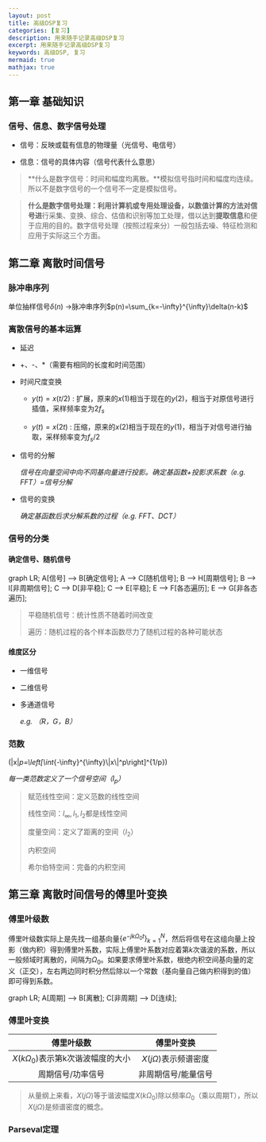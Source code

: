 ```yaml
---
layout: post
title: 高级DSP复习
categories: [复习]
description: 用来随手记录高级DSP复习
excerpt: 用来随手记录高级DSP复习
keywords: 高级DSP, 复习
mermaid: true
mathjax: true
---
```


## 第一章 基础知识

### 信号、信息、数字信号处理

- 信号：反映或载有信息的物理量（光信号、电信号）

- 信息：信号的具体内容（信号代表什么意思）

> **什么是数字信号：时间和幅度均离散。**模拟信号指时间和幅度均连续。所以不是数字信号的一个信号不一定是模拟信号。

> **什么是数字信号处理：**利用计算机或专用处理设备，以数值计算的方法**对信号进**行采集、变换、综合、估值和识别等加工处理，借以达到**提取信息**和便于应用的目的。数字信号处理（按照过程来分）一般包括去噪、特征检测和应用于实际这三个方面。

## 第二章 离散时间信号

### 脉冲串序列

单位抽样信号$\delta(n)$ $\rightarrow$脉冲串序列$p(n)=\sum_{k=-\infty}^{\infty}\delta(n-k)$

### 离散信号的基本运算

- 延迟

- +、-、*（需要有相同的长度和时间范围）

- 时间尺度变换
  
  - $y(t)=x(t/2)$ : 扩展，原来的$x(1)$相当于现在的$y(2)$，相当于对原信号进行插值，采样频率变为$2f_s$
  
  - $y(t)=x(2t)$ : 压缩，原来的$x(2)$相当于现在的$y(1)$，相当于对信号进行抽取，采样频率变为$f_s/2$

- 信号的分解
  
  *信号在向量空间中向不同基向量进行投影。确定基函数+投影求系数（e.g. FFT）=信号分解*

- 信号的变换
  
  *确定基函数后求分解系数的过程（e.g. FFT、DCT）*

### 信号的分类

#### 确定信号、随机信号

<div class="mermaid">
graph LR;
  A[信号] --> B[确定信号];
  A --> C[随机信号];
  B --> H[周期信号];
  B --> I[非周期信号];
  C --> D[非平稳];
  C --> E[平稳];
  E --> F[各态遍历];
  E --> G[非各态遍历];
</div>

> 平稳随机信号：统计性质不随着时间改变
> 
> 遍历：随机过程的各个样本函数尽力了随机过程的各种可能状态

#### 维度区分

- 一维信号

- 二维信号

- 多通道信号
  
  *e.g. （R，G，B）*

### 范数

\(\|x\|_p=\left[\int_{-\infty}^{\infty}\\|x\\|^p\right]^{1/p}\)

*每一类范数定义了一个信号空间（$l_p$）*

> 赋范线性空间：定义范数的线性空间
> 
> 线性空间：$l_\infty, l_1, l_2$都是线性空间
> 
> 度量空间：定义了距离的空间（$l_2$）
> 
> 内积空间
> 
> 希尔伯特空间：完备的内积空间

## 第三章 离散时间信号的傅里叶变换

### 傅里叶级数

傅里叶级数实际上是先找一组基向量$\{e^{-jk\Omega_0t}\}_{k=1}^{N}$，然后将信号在这组向量上投影（做内积）得到傅里叶系数，实际上傅里叶系数对应着第$k$次谐波的系数，所以一般频域时离散的，间隔为$\Omega_0$。如果要求傅里叶系数，根绝内积空间基向量的定义（正交），左右两边同时积分然后除以一个常数（基向量自己做内积得到的值）即可得到系数。

<div class="mermaid">
graph LR;
A[周期] --> B[离散];
C[非周期] --> D[连续];
</div>

### 傅里叶变换

| 傅里叶级数                      | 傅里叶变换              |
|:--------------------------:|:------------------:|
| $X(k\Omega_0)$表示第k次谐波幅度的大小 | $X(j\Omega)$表示频谱密度 |
| 周期信号/功率信号                  | 非周期信号/能量信号         |

> 从量纲上来看，$X(j\Omega)$等于谐波幅度$X(k\Omega_0)$除以频率$\Omega_0$（乘以周期T），所以$X(j\Omega)$是频谱密度的概念。

### Parseval定理
